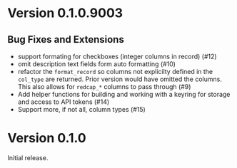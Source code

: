 # Version 0.1.0.9003

## Bug Fixes and Extensions

* support formating for checkboxes (integer columns in record) (#12)
* omit description text fields form auto formatting (#10)
* refactor the `format_record` so columns not explicilty defined in the
  `col_type` are returned.  Prior version would have omitted the columns.  This
  also allows for `redcap_*` columns to pass through (#9)
* Add helper functions for building and working with a keyring for storage and
  access to API tokens (#14)
* Support more, if not all, column types (#15)

# Version 0.1.0
Initial release.
